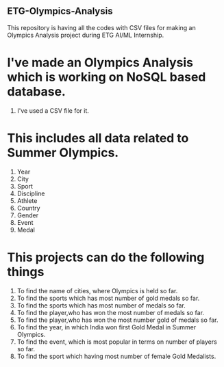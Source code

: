 ## ETG-Olympics-Analysis
This repository is having all the codes with CSV files for making an Olympics Analysis project during ETG AI/ML Internship.

# I've made an Olympics Analysis which is working on NoSQL based database.
1. I've used a CSV file for it.

# This includes all data related to Summer Olympics.


1. Year
2. City 
3. Sport
4. Discipline
5. Athlete
6. Country
7. Gender
8. Event
9. Medal

# This projects can do the following things


1. To find the name of cities, where Olympics is held so far.
2. To find the sports which has most number of gold medals so far.
3. To find the sports which has most number of medals so far.
4. To find the player,who has won the most number of medals so far.
5. To find the player,who has won the most number gold of medals so far.
6. To find the year, in which India won first Gold Medal in Summer Olympics.
7. To find the event, which is most popular in terms on number of players so far.
8. To find the sport which having most number of female Gold Medalists.



